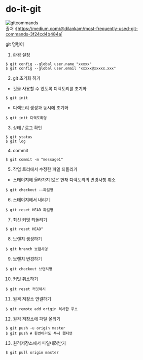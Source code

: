 # do-it-git

![gitcommands](https://miro.medium.com/max/576/1*VQQoNths6TklkJlyBn5UXA.png)  
출처 :[https://medium.com/@dilankam/most-frequently-used-git-commands-3f24cd4b484a]

git 명령어

1. 환경 설정
```
$ git config --global user.name "xxxxx"
$ git config --global user.email "xxxxx@xxxxx.xxx"
```

2. git 초기화 하기  
- 깃을 사용할 수 있도록 디렉토리를 초기화
```
$ git init
```
- 디렉토리 생성과 동시에 초기화
```
$ git init 디렉토리명
```

3. 상태 / 로그 확인

```
$ git status
$ git log
```

4. commit 
```
$ git commit -m "message1"
```

5. 작업 트리에서 수정한 파일 되돌리기  
- 스테이지에 올라가지 않은 현재 디렉토리의 변경사항 취소

```
$ git checkout --파일명
```

6. 스테이지에서 내리기
```
$ git reset HEAD 파일명
```

7. 최신 커밋 되돌리기
```
$ git reset HEAD^
```

8. 브랜치 생성하기
```
$ git branch 브랜치명
```

9. 브랜치 변경하기
```
$ git checkout 브랜치명
```

10. 커밋 취소하기
```
$ git reset 커밋해시
```
11. 원격 저장소 연결하기
```
$ git remote add origin 복사한 주소
```
12. 원격 저장소에 파일 올리기
```
$ git push -u origin master
$ git push # 한번이라도 푸시 했다면
```

13. 원격저장소에서 파일내려받기
```
$ git pull origin master
```


